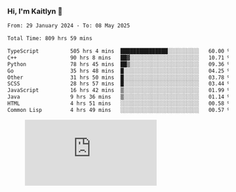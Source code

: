 ### Hi, I'm Kaitlyn 👋
<!--START_SECTION:waka-->

```txt
From: 29 January 2024 - To: 08 May 2025

Total Time: 809 hrs 59 mins

TypeScript          505 hrs 4 mins  ███████████████░░░░░░░░░░   60.00 %
C++                 90 hrs 8 mins   ██▓░░░░░░░░░░░░░░░░░░░░░░   10.71 %
Python              78 hrs 45 mins  ██▒░░░░░░░░░░░░░░░░░░░░░░   09.36 %
Go                  35 hrs 48 mins  █░░░░░░░░░░░░░░░░░░░░░░░░   04.25 %
Other               31 hrs 50 mins  █░░░░░░░░░░░░░░░░░░░░░░░░   03.78 %
SCSS                28 hrs 57 mins  █░░░░░░░░░░░░░░░░░░░░░░░░   03.44 %
JavaScript          16 hrs 42 mins  ▒░░░░░░░░░░░░░░░░░░░░░░░░   01.99 %
Java                9 hrs 36 mins   ▒░░░░░░░░░░░░░░░░░░░░░░░░   01.14 %
HTML                4 hrs 51 mins   ░░░░░░░░░░░░░░░░░░░░░░░░░   00.58 %
Common Lisp         4 hrs 49 mins   ░░░░░░░░░░░░░░░░░░░░░░░░░   00.57 %
```

<!--END_SECTION:waka-->

<figure><embed src="https://wakatime.com/share/@018d58bc-3d22-46c9-b2d7-4ed36fb8172d/243b5d9b-77cd-4133-89ff-dcc8f225fa18.svg"></embed></figure>
